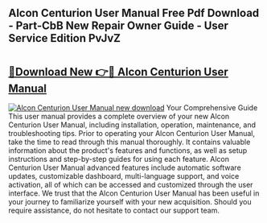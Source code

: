 ## Alcon Centurion User Manual Free Pdf Download - Part-CbB New Repair Owner Guide - User Service Edition PvJvZ

# <h2><a href="http://bc45191.oget.top/?id=Alcon+Centurion+User+Manual">🔗Download New 👉🔴 Alcon Centurion User Manual</a></h2>

[![Alcon Centurion User Manual new download](https://i.imgur.com/5g1atiW.png)](http://bc45191.oget.top/?id=Alcon+Centurion+User+Manual)
Your Comprehensive Guide This user manual provides a complete overview of your new Alcon Centurion User Manual, including installation, operation, maintenance, and troubleshooting tips. Prior to operating your Alcon Centurion User Manual, take the time to read through this manual thoroughly. It contains valuable information about the product's features and functions, as well as setup instructions and step-by-step guides for using each feature. Alcon Centurion User Manual advanced features include automatic software updates, customizable dashboard, multi-language support, and voice activation, all of which can be accessed and customized through the user interface. We trust that the Alcon Centurion User Manual has been useful in your journey to familiarize yourself with your new acquisition. Should you require assistance, do not hesitate to contact our support team.
